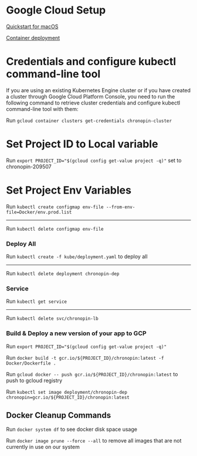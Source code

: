 # Google Cloud Setup

[Quickstart for macOS](https://cloud.google.com/sdk/docs/quickstart-macos)

[Container deployment](https://cloud.google.com/kubernetes-engine/docs/tutorials/hello-app)

# Credentials and configure kubectl command-line tool

If you are using an existing Kubernetes Engine cluster or if you have created a cluster through Google Cloud Platform Console, you need to run the following command to retrieve cluster credentials and configure kubectl command-line tool with them:

Run `gcloud container clusters get-credentials chronopin-cluster`

# Set Project ID to Local variable

Run `export PROJECT_ID="$(gcloud config get-value project -q)"` set to chronopin-209507

# Set Project Env Variables 

Run `kubectl create configmap env-file --from-env-file=Docker/env.prod.list`

---

Run `kubectl delete configmap env-file`

### Deploy All

Run `kubectl create -f kube/deployment.yaml` to deploy all

---

Run `kubectl delete deployment chronopin-dep`

### Service

Run `kubectl get service`

---

Run `kubectl delete svc/chronopin-lb`


### Build & Deploy a new version of your app to GCP

Run `export PROJECT_ID="$(gcloud config get-value project -q)"`

Run `docker build -t gcr.io/${PROJECT_ID}/chronopin:latest -f Docker/Dockerfile .`

Run `gcloud docker -- push gcr.io/${PROJECT_ID}/chronopin:latest` to push to gcloud registry

Run `kubectl set image deployment/chronopin-dep chronopin=gcr.io/${PROJECT_ID}/chronopin:latest`

## Docker Cleanup Commands

Run `docker system df` to see docker disk space usage

Run `docker image prune --force --all` to remove all images that are not currently in use on our system